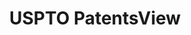 ---
bigquery: https://console.cloud.google.com/bigquery?p=patents-public-data&d=patentsview&page=dataset
citation: Attribution should be given to PatentsView for use, distribution, or derivative
  works.
code: https://github.com/CSSIP-AIR/PatentsView-Code-Snippets/
contributors: USPTO
cost: None
description: 'PatentsView includes US patent data including raw data (summaries, applications,
  pregrant applications), disambugations of inventors and assignees, and inventor
  gender estimates.  Also foreign priority data, # of figures and sheets, and government
  interest statements.'
documentation: https://patentsview.org/query/builder-faqs
last_edit: 04/07/2022, 22:43:29
location: https://patentsview.org/
maintained_by: USPTO
record_creation_timestamp: 12/2/2020 17:20:46
schema_fields:
- ipc_class
- county
- rel_id
- section_id
- disclaimer_date
- length
- assignee_id
- type
- doctype
- reldocno
- subclass
- disamb_inventor_id_20190820
- role
- name
- disamb_assignee_id_20181127
- disamb_inventor_id_20190312
- action_date
- category
- series_code
- city
- male
- disamb_inventor_id_20171003
- field_title
- disamb_inventor_id_20191008
- num_claims
- disamb_assignee_id_20190312
- term_grant
- filename
- disamb_inventor_id_20181127
- symbol_position
- applicant_type
- disamb_assignee_id_20191008
- country_transformed
- sequence
- designation
- state
- application_id
- lapse_of_patent
- subsection_id
- level_one
- id
- gi_statement
- doc_type
- classification_level
- status
- withdrawn
- contract_award_number
- county_fips
- text
- level_three
- rawassignee_id
- classification_value
- classification_data_source
- latin_name
- sector_title
- organization
- dependent
- subgroup_id
- disamb_inventor_id_20180528
- rawinventor_id
- term_disclaimer
- disamb_assignee_id_20200331
- num_sheets
- disamb_assignee_id_20200630
- disamb_inventor_id_20191231
- organization_id
- subclass_id
- num
- disamb_inventor_id_20200929
- disamb_inventor_id_20201229
- _371_date
- _102_date
- kind
- section
- disamb_assignee_id_20191231
- latlong
- disamb_assignee_id_20200929
- disamb_inventor_id_20171226
- publication_number
- disamb_inventor_id_20170307
- relkind
- subgroup
- inventor_id
- disamb_inventor_id_20200630
- number
- latitude
- title
- state_fips
- lawyer_id
- longitude
- exemplary
- f371_date
- f102_date
- citation_id
- main_group
- mainclass_id
- group_id
- term_extension
- disamb_assignee_id_20190820
- name_first
- rawlocation_id
- location_id
- uuid
- male_flag
- disamb_inventor_id_20170808
- fname
- name_last
- lname
- attribution_status
- disamb_inventor_id_20200331
- field_id
- level_two
- classification_status
- variety
- date
- group
- category_id
- rule_47
- ipc_version_indicator
- num_figures
- deceased
- abstract
- subcategory_id
- patent_id
- country
shortname: patentsview
tags:
- disambiguation
- United States
- gender
terms_of_use: Creative Commons Attribution 4.0 International License.
timeframe: 1963-1999
title: USPTO PatentsView
uuid: cf1780b1-e265-4e49-8d1d-83b9cfe0fd9a
---